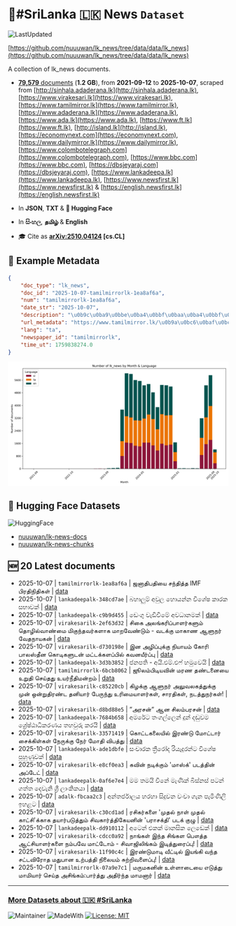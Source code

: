 # 📄#SriLanka 🇱🇰 News `Dataset`

![LastUpdated](https://img.shields.io/badge/last_updated-2025--10--07_17:49:35-green)

[https://github.com/nuuuwan/lk_news/tree/data/data/lk_news](https://github.com/nuuuwan/lk_news/tree/data/data/lk_news)

A collection of lk_news documents.

- [**79,579** documents](https://github.com/nuuuwan/lk_news/tree/data/data/lk_news) (**1.2 GB**), from **2021-09-12** to **2025-10-07**, scraped from [http://sinhala.adaderana.lk](http://sinhala.adaderana.lk), [https://www.virakesari.lk](https://www.virakesari.lk), [https://www.tamilmirror.lk](https://www.tamilmirror.lk), [https://www.adaderana.lk](https://www.adaderana.lk), [https://www.ada.lk](https://www.ada.lk), [https://www.ft.lk](https://www.ft.lk), [http://island.lk](http://island.lk), [https://economynext.com](https://economynext.com), [https://www.dailymirror.lk](https://www.dailymirror.lk), [https://www.colombotelegraph.com](https://www.colombotelegraph.com), [https://www.bbc.com](https://www.bbc.com), [https://dbsjeyaraj.com](https://dbsjeyaraj.com), [https://www.lankadeepa.lk](https://www.lankadeepa.lk), [https://www.newsfirst.lk](https://www.newsfirst.lk) & [https://english.newsfirst.lk](https://english.newsfirst.lk)

- In **JSON**, **TXT** & **🤗 Hugging Face**

- In **සිංහල**, **தமிழ்** & **English**

- 🎓 Cite as **[arXiv:2510.04124](https://arxiv.org/abs/2510.04124) [cs.CL]**

## 📝 Example Metadata

```json
{
    "doc_type": "lk_news",
    "doc_id": "2025-10-07-tamilmirrorlk-1ea8af6a",
    "num": "tamilmirrorlk-1ea8af6a",
    "date_str": "2025-10-07",
    "description": "\u0b9c\u0ba9\u0bbe\u0ba4\u0bbf\u0baa\u0ba4\u0bbf\u0baf\u0bc8 \u0b9a\u0ba8\u0bcd\u0ba4\u0bbf\u0ba4\u0bcd\u0ba4 IMF \u0baa\u0bbf\u0bb0\u0ba4\u0bbf\u0ba8\u0bbf\u0ba4\u0bbf\u0b95\u0bb3\u0bcd",
    "url_metadata": "https://www.tamilmirror.lk/\u0b9a\u0bc6\u0baf\u0bcd\u0ba4\u0bbf\u0b95\u0bb3\u0bcd/\u0b9c\u0ba9\u0bbe\u0ba4\u0bbf\u0baa\u0ba4\u0bbf\u0baf\u0bc8-\u0b9a\u0ba8\u0bcd\u0ba4\u0bbf\u0ba4\u0bcd\u0ba4-IMF-\u0baa\u0bbf\u0bb0\u0ba4\u0bbf\u0ba8\u0bbf\u0ba4\u0bbf\u0b95\u0bb3\u0bcd/175-365910",
    "lang": "ta",
    "newspaper_id": "tamilmirrorlk",
    "time_ut": 1759838274.0
}
```

![Chart](https://raw.githubusercontent.com/nuuuwan/lk_news/refs/heads/data/data/lk_news/docs_by_month_and_lang.png)

## 🤗 Hugging Face Datasets

![HuggingFace](https://img.shields.io/badge/-HuggingFace-FDEE21?style=for-the-badge&logo=HuggingFace)

- [nuuuwan/lk-news-docs](https://huggingface.co/datasets/nuuuwan/lk-news-docs)
- [nuuuwan/lk-news-chunks](https://huggingface.co/datasets/nuuuwan/lk-news-chunks)

## 🆕 20 Latest documents

- 2025-10-07 | `tamilmirrorlk-1ea8af6a` | ஜனாதிபதியை சந்தித்த IMF பிரதிநிதிகள் | [data](https://github.com/nuuuwan/lk_news/tree/data/data/lk_news/2020s/2025/2025-10-07-tamilmirrorlk-1ea8af6a)
- 2025-10-07 | `lankadeepalk-348cd7ae` | බහාලුම් අවුල හොයන්න විශේෂ කාරක සභාවක් | [data](https://github.com/nuuuwan/lk_news/tree/data/data/lk_news/2020s/2025/2025-10-07-lankadeepalk-348cd7ae)
- 2025-10-07 | `lankadeepalk-c9b9d455` | ඩෙංගු වැඩිවීමේ අවධානමක් | [data](https://github.com/nuuuwan/lk_news/tree/data/data/lk_news/2020s/2025/2025-10-07-lankadeepalk-c9b9d455)
- 2025-10-07 | `virakesarilk-2ef63d32` | சிகை அலங்கரிப்பாளர்களும் தொழில்வாண்மை மிகுந்தவர்களாக மாறவேண்டும் -   வடக்கு மாகாண ஆளுநர் வேதநாயகன் | [data](https://github.com/nuuuwan/lk_news/tree/data/data/lk_news/2020s/2025/2025-10-07-virakesarilk-2ef63d32)
- 2025-10-07 | `virakesarilk-d730198e` | இன அழிப்புக்கு நியாயம் கோரி பாலஸ்தீன கொடிகளுடன் மட்டக்களப்பில் கவனயீர்ப்பு | [data](https://github.com/nuuuwan/lk_news/tree/data/data/lk_news/2020s/2025/2025-10-07-virakesarilk-d730198e)
- 2025-10-07 | `lankadeepalk-3d3b3852` | ජනපති - අයි.එම්.එෆ් හමුවෙයි | [data](https://github.com/nuuuwan/lk_news/tree/data/data/lk_news/2020s/2025/2025-10-07-lankadeepalk-3d3b3852)
- 2025-10-07 | `tamilmirrorlk-6bcb8062` | ஜூலம்பிடியவின் மரண தண்டனையை உறுதி செய்தது உயர்நீதிமன்றம் | [data](https://github.com/nuuuwan/lk_news/tree/data/data/lk_news/2020s/2025/2025-10-07-tamilmirrorlk-6bcb8062)
- 2025-10-07 | `virakesarilk-c85220cb` | கிழக்கு ஆளுநர் அலுவலகத்துக்கு முன் ஒன்றுதிரண்ட தனியார் பேருந்து உரிமையாளர்கள், சாரதிகள், நடத்துநர்கள்! | [data](https://github.com/nuuuwan/lk_news/tree/data/data/lk_news/2020s/2025/2025-10-07-virakesarilk-c85220cb)
- 2025-10-07 | `virakesarilk-d8bd88e5` | “அரசன்“ ஆன சிலம்பரசன் | [data](https://github.com/nuuuwan/lk_news/tree/data/data/lk_news/2020s/2025/2025-10-07-virakesarilk-d8bd88e5)
- 2025-10-07 | `lankadeepalk-7684b658` | අමරේට තංගල්ලෙන් දුන් දඬුවම ශ්‍රේෂ්ඨාධිකරණය තහවුරු කරයි | [data](https://github.com/nuuuwan/lk_news/tree/data/data/lk_news/2020s/2025/2025-10-07-lankadeepalk-7684b658)
- 2025-10-07 | `virakesarilk-33571419` | கொட்டகலையில் இரண்டு மோட்டார் சைக்கிள்கள் நேருக்கு நேர் மோதி விபத்து | [data](https://github.com/nuuuwan/lk_news/tree/data/data/lk_news/2020s/2025/2025-10-07-virakesarilk-33571419)
- 2025-10-07 | `lankadeepalk-ade1dbfe` | සංචාරක ත්‍රීරෝද රියැදුරන්ට විශේෂ පුහුණුවක් | [data](https://github.com/nuuuwan/lk_news/tree/data/data/lk_news/2020s/2025/2025-10-07-lankadeepalk-ade1dbfe)
- 2025-10-07 | `virakesarilk-e8cf0ea3` | கவின் நடிக்கும் 'மாஸ்க்' படத்தின் அப்டேட் | [data](https://github.com/nuuuwan/lk_news/tree/data/data/lk_news/2020s/2025/2025-10-07-virakesarilk-e8cf0ea3)
- 2025-10-07 | `lankadeepalk-0af6e7e4` | මම තමයි චීනේ මැණික් බිස්නස් පටන් ගත්ත  දෙවැනි ශ්‍රී ලාංකිකයා | [data](https://github.com/nuuuwan/lk_news/tree/data/data/lk_news/2020s/2025/2025-10-07-lankadeepalk-0af6e7e4)
- 2025-10-07 | `adalk-fbcaa2c3` | අන්තර්ජාලය හරහා සිදුවන වංචා ගැන පැමිණිලි ඉහළට | [data](https://github.com/nuuuwan/lk_news/tree/data/data/lk_news/2020s/2025/2025-10-07-adalk-fbcaa2c3)
- 2025-10-07 | `virakesarilk-c30cd1ad` | ரசிகர்களை 'முதல் நாள் முதல் காட்சி'க்காக தயார்படுத்தும் சிவகார்த்திகேயனின் 'பராசக்தி' படக் குழு | [data](https://github.com/nuuuwan/lk_news/tree/data/data/lk_news/2020s/2025/2025-10-07-virakesarilk-c30cd1ad)
- 2025-10-07 | `lankadeepalk-dd910112` | අටෙන් එකක් මානසික ලෙඩෙක් | [data](https://github.com/nuuuwan/lk_news/tree/data/data/lk_news/2020s/2025/2025-10-07-lankadeepalk-dd910112)
- 2025-10-07 | `virakesarilk-cdcc0a92` | நாங்கள் இந்த சிங்கள பௌத்த ஆட்சியாளர்களை நம்பவே மாட்டோம் - சிவாஜிலிங்கம் இடித்துரைப்பு! | [data](https://github.com/nuuuwan/lk_news/tree/data/data/lk_news/2020s/2025/2025-10-07-virakesarilk-cdcc0a92)
- 2025-10-07 | `virakesarilk-11f90c4c` | இரண்டுமாடி வீட்டில் இயங்கி வந்த சட்டவிரோத மதுபான உற்பத்தி நிலையம் சுற்றிவளைப்பு! | [data](https://github.com/nuuuwan/lk_news/tree/data/data/lk_news/2020s/2025/2025-10-07-virakesarilk-11f90c4c)
- 2025-10-07 | `tamilmirrorlk-07a9e7c1` | மருமகனின் உள்ளாடையை எடுத்து மாமியார் செய்த அசிங்கம்:பார்த்து அதிர்ந்த மாமனார் | [data](https://github.com/nuuuwan/lk_news/tree/data/data/lk_news/2020s/2025/2025-10-07-tamilmirrorlk-07a9e7c1)

---

### [More Datasets about 🇱🇰 #SriLanka](https://github.com/nuuuwan/lk_datasets)

![Maintainer](https://img.shields.io/badge/maintainer-nuuuwan-red)
![MadeWith](https://img.shields.io/badge/made_with-python-blue)
[![License: MIT](https://img.shields.io/badge/License-MIT-yellow.svg)](https://opensource.org/licenses/MIT)
